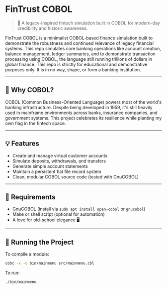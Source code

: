 # FinTrust COBOL
> 💼 A legacy-inspired fintech simulation built in COBOL for modern-day credibility and historic awareness.

FinTrust COBOL is a minimalist COBOL-based finance simulation built to demonstrate the robustness and continued relevance of legacy financial systems. This repo simulates core banking operations like account creation, balance management, ledger summaries, and to demonstrate transaction processing using COBOL, the language still running trillions of dollars in global finance.
This repo is strictly for educational and demonstrative purposes only. It is in no way, shape, or form a banking institution.

---

## 🏦 Why COBOL?
COBOL (Common Business-Oriented Language) powers most of the world's banking infrastructure. Despite being developed in 1959, it's still heavily used in mainframe environments across banks, insurance companies, and government systems. This project celebrates its resilience while planting my own flag in the fintech space.

---

## 💡 Features
- Create and manage virtual customer accounts
- Simulate deposits, withdrawals, and transfers
- Generate simple account statements
- Maintain a persistent flat file record system
- Clean, modular COBOL source code (tested with GnuCOBOL)

---

## 🧰 Requirements
- GnuCOBOL (install via `sudo apt install open-cobol` or `gnucobol`)
- Make or shell script (optional for automation)
- A love for old-school elegance 🖥️

---

## 🔧 Running the Project
To compile a module:
```bash
cobc -x -o bin/mainmenu src/mainmenu.cbl
```

To run:
```bash
./bin/mainmenu
```
